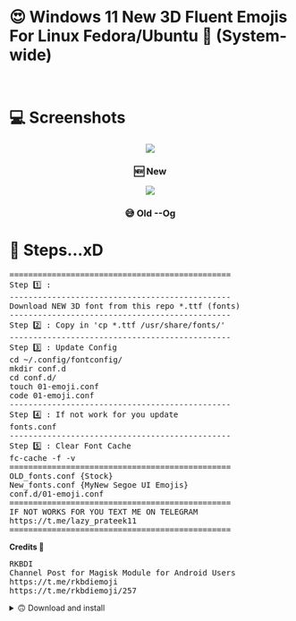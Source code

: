<br>
<p align="center"> <h1><b>  😍 Windows 11 New 3D Fluent Emojis For Linux Fedora/Ubuntu 🐧 (System-wide)  </b> </h1> </p>
<br>

<h1>💻 Screenshots</h1>

<p align="center"> <img src="https://raw.githubusercontent.com/prateekmaru/3D-Fluent-Emojis-for-Linux/main/ss/new_3d.png"> </p>
<h3 align="center"> 🆕 New</h3>


<p align="center"> <img src="https://raw.githubusercontent.com/prateekmaru/3D-Fluent-Emojis-for-Linux/main/ss/og_2d.png"> </p>
<h3 align="center"> 😅 Old --Og</h3>

<h1> 🏃 Steps...xD </h1>
<pre>
===============================================
Step 1️⃣ :
-----------------------------------------------
Download NEW 3D font from this repo *.ttf (fonts)
-----------------------------------------------
Step 2️⃣ : Copy in 'cp *.ttf /usr/share/fonts/'
-----------------------------------------------
Step 3️⃣ : Update Config
cd ~/.config/fontconfig/
mkdir conf.d 
cd conf.d/
touch 01-emoji.conf
code 01-emoji.conf
-----------------------------------------------
Step 4️⃣ : If not work for you update 
fonts.conf 
-----------------------------------------------
Step 5️⃣ : Clear Font Cache
fc-cache -f -v
===============================================
OLD_fonts.conf {Stock}
New_fonts.conf {MyNew Segoe UI Emojis}
conf.d/01-emoji.conf 
===============================================
IF NOT WORKS FOR YOU TEXT ME ON TELEGRAM
https://t.me/lazy_prateek11
===============================================
</pre>

<b> Credits 🙏 </b>
<pre>
RKBDI
Channel Post for Magisk Module for Android Users
https://t.me/rkbdiemoji 
https://t.me/rkbdiemoji/257
</pre>

<details> 
<b> PREL1.0🔻 </b>
<summary> 🙃 Download and install </summary>
- Download SourceCode <br> 
</pre><b><a href="https://github.com/prateekmaru/3D-Fluent-Emojis-for-Linux/releases/tag/PREL1.0">Click Here</> <br>
